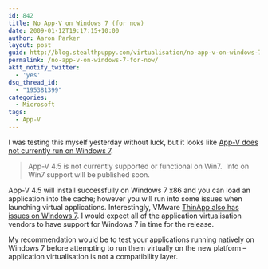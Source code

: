 ```yaml
---
id: 842
title: No App-V on Windows 7 (for now)
date: 2009-01-12T19:17:15+10:00
author: Aaron Parker
layout: post
guid: http://blog.stealthpuppy.com/virtualisation/no-app-v-on-windows-7-for-now
permalink: /no-app-v-on-windows-7-for-now/
aktt_notify_twitter:
  - 'yes'
dsq_thread_id:
  - "195381399"
categories:
  - Microsoft
tags:
  - App-V
---
```

I was testing this myself yesterday without luck, but it looks like [App-V does not currently run on Windows 7](http://social.technet.microsoft.com/Forums/en-US/appvclients/thread/82fd4582-5acb-44b4-90bf-2c522e2d3f3d).

> App-V 4.5 is not currently supported or functional on Win7.  Info on Win7 support will be published soon.

App-V 4.5 will install successfully on Windows 7 x86 and you can load an application into the cache; however you will run into some issues when launching virtual applications. Interestingly, VMware [ThinApp also has issues on Windows 7](http://social.technet.microsoft.com/Forums/en/w7itproappcompat/thread/3cca4e45-247a-48b3-bbc8-baded3a4a0da). I would expect all of the application virtualisation vendors to have support for Windows 7 in time for the release.

My recommendation would be to test your applications running natively on Windows 7 before attempting to run them virtually on the new platform – application virtualisation is not a compatibility layer.